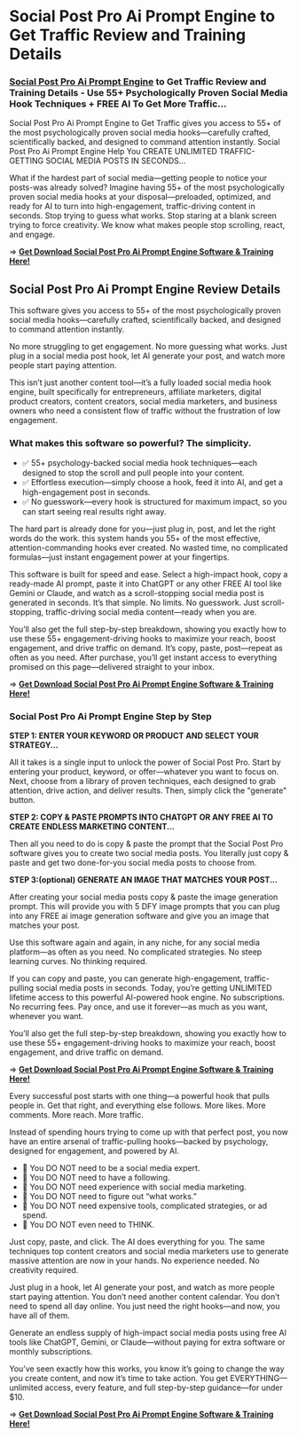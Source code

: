 # Social Post Pro Ai Prompt Engine to Get Traffic Review and Training Details

### [Social Post Pro Ai Prompt Engine](https://jvupsell.com/2025/03/social-post-pro-ai-prompt-engine/) to Get Traffic Review and Training Details - Use 55+ Psychologically Proven Social Media Hook Techniques + FREE AI To Get More Traffic... 

Social Post Pro Ai Prompt Engine to Get Traffic gives you access to 55+ of the most psychologically proven social media hooks—carefully crafted, scientifically backed, and designed to command attention instantly. 
Social Post Pro Ai Prompt Engine Help You CREATE UNLIMITED TRAFFIC-GETTING SOCIAL MEDIA POSTS IN SECONDS... 

What if the hardest part of social media—getting people to notice your posts-was already solved? Imagine having 55+ of the most psychologically proven social media hooks at your disposal—preloaded, optimized, and ready for AI to turn into high-engagement, traffic-driving content in seconds. Stop trying to guess what works. Stop staring at a blank screen trying to force creativity. We know what makes people stop scrolling, react, and engage.

=> [**Get Download Social Post Pro Ai Prompt Engine Software & Training Here!**](https://warriorplus.com/o2/a/x7g1zqy/0)



## Social Post Pro Ai Prompt Engine Review Details

This software gives you access to 55+ of the most psychologically proven social media hooks—carefully crafted, scientifically backed, and designed to command attention instantly.

No more struggling to get engagement. No more guessing what works. Just plug in a social media post hook, let AI generate your post, and watch more people start paying attention.

This isn’t just another content tool—it’s a fully loaded social media hook engine, built specifically for entrepreneurs, affiliate marketers, digital product creators, content creators, social media marketers, and business owners who need a consistent flow of traffic without the frustration of low engagement.

### What makes this software so powerful? The simplicity.

- ✅ 55+ psychology-backed social media hook techniques—each designed to stop the scroll and pull people into your content.
- ✅ Effortless execution—simply choose a hook, feed it into AI, and get a high-engagement post in seconds.
- ✅ No guesswork—every hook is structured for maximum impact, so you can start seeing real results right away.

The hard part is already done for you—just plug in, post, and let the right words do the work. this system hands you 55+ of the most effective, attention-commanding hooks ever created.
No wasted time, no complicated formulas—just instant engagement power at your fingertips.

This software is built for speed and ease. Select a high-impact hook, copy a ready-made AI prompt, paste it into ChatGPT or any other FREE AI tool like Gemini or Claude, and watch as a scroll-stopping social media post is generated in seconds.
It’s that simple. No limits. No guesswork. Just scroll-stopping, traffic-driving social media content—ready when you are.

You’ll also get the full step-by-step breakdown, showing you exactly how to use these 55+ engagement-driving hooks to maximize your reach, boost engagement, and drive traffic on demand.
It’s copy, paste, post—repeat as often as you need. After purchase, you’ll get instant access to everything promised on this page—delivered straight to your inbox.

=> [**Get Download Social Post Pro Ai Prompt Engine Software & Training Here!**](https://warriorplus.com/o2/a/x7g1zqy/0)


### Social Post Pro Ai Prompt Engine Step by Step

**STEP 1: ENTER YOUR KEYWORD OR PRODUCT AND SELECT YOUR STRATEGY...**

All it takes is a single input to unlock the power of Social Post Pro. Start by entering your product, keyword, or offer—whatever you want to focus on.
Next, choose from a library of proven techniques, each designed to grab attention, drive action, and deliver results. Then, simply click the "generate" button.

**STEP 2: COPY & PASTE PROMPTS INTO CHATGPT OR ANY FREE AI TO CREATE ENDLESS MARKETING CONTENT...**

Then all you need to do is copy & paste the prompt that the Social Post Pro software gives you to create two social media posts. You literally just copy & paste and get two done-for-you social media posts to choose from.

**STEP 3:(optional) GENERATE AN IMAGE THAT MATCHES YOUR POST...**

After creating your social media posts copy & paste the image generation prompt.
This will provide you with 5 DFY image prompts that you can plug into any FREE ai image generation software and give you an image that matches your post.

Use this software again and again, in any niche, for any social media platform—as often as you need. No complicated strategies. No steep learning curves. No thinking required.

If you can copy and paste, you can generate high-engagement, traffic-pulling social media posts in seconds. Today, you’re getting UNLIMITED lifetime access to this powerful AI-powered hook engine. No subscriptions. No recurring fees.
Pay once, and use it forever—as much as you want, whenever you want.

You’ll also get the full step-by-step breakdown, showing you exactly how to use these 55+ engagement-driving hooks to maximize your reach, boost engagement, and drive traffic on demand.

=> [**Get Download Social Post Pro Ai Prompt Engine Software & Training Here!**](https://warriorplus.com/o2/a/x7g1zqy/0)


Every successful post starts with one thing—a powerful hook that pulls people in. Get that right, and everything else follows. More likes. More comments. More reach. More traffic.

Instead of spending hours trying to come up with that perfect post, you now have an entire arsenal of traffic-pulling hooks—backed by psychology, designed for engagement, and powered by AI.

- 🚫 You DO NOT need to be a social media expert.
- 🚫 You DO NOT need to have a following.
- 🚫 You DO NOT need experience with social media marketing.
- 🚫 You DO NOT need to figure out “what works.”
- 🚫 You DO NOT need expensive tools, complicated strategies, or ad spend.
- 🚫 You DO NOT even need to THINK.

Just copy, paste, and click. The AI does everything for you. The same techniques top content creators and social media marketers use to generate massive attention are now in your hands.
No experience needed. No creativity required.

Just plug in a hook, let AI generate your post, and watch as more people start paying attention. You don’t need another content calendar. You don’t need to spend all day online.
You just need the right hooks—and now, you have all of them.

Generate an endless supply of high-impact social media posts using free AI tools like ChatGPT, Gemini, or Claude—without paying for extra software or monthly subscriptions.

You’ve seen exactly how this works, you know it’s going to change the way you create content, and now it’s time to take action.
You get EVERYTHING—unlimited access, every feature, and full step-by-step guidance—for under $10.

=> [**Get Download Social Post Pro Ai Prompt Engine Software & Training Here!**](https://warriorplus.com/o2/a/x7g1zqy/0)

